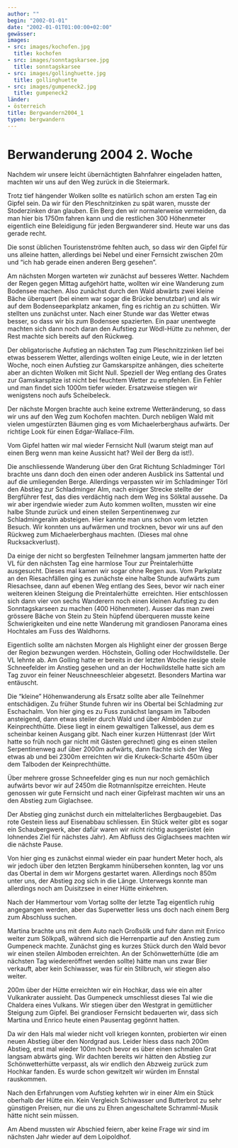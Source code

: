 ```yaml
---
author: ""
begin: "2002-01-01"
date: "2002-01-01T01:00:00+02:00"
gewässer:
images:
- src: images/kochofen.jpg
  title: kochofen
- src: images/sonntagskarsee.jpg
  title: sonntagskarsee
- src: images/gollinghuette.jpg
  title: gollinghuette
- src: images/gumpeneck2.jpg
  title: gumpeneck2
länder:
- österreich
title: Bergwandern2004_1
typen: bergwandern
---
```



# Berwanderung 2004 2. Woche


Nachdem wir unsere leicht übernächtigten Bahnfahrer eingeladen hatten, machten wir uns auf den Weg zurück in die Steiermark.

Trotz tief hängender Wolken sollte es natürlich schon am ersten Tag ein Gipfel sein. Da wir für den Pleschnitzinken zu spät waren, musste der Stoderzinken dran glauben. Ein Berg den wir normalerweise vermeiden, da man hier bis 1750m fahren kann und die restlichen 300 Höhenmeter eigentlich eine Beleidigung für jeden Bergwanderer sind. Heute war uns das gerade recht.

Die sonst üblichen Touristenströme fehlten auch, so dass wir den Gipfel für uns alleine hatten, allerdings bei Nebel und einer Fernsicht zwischen 20m und “ich hab gerade einen anderen Berg gesehen”.

Am nächsten Morgen warteten wir zunächst auf besseres Wetter. Nachdem der Regen gegen Mittag aufgehört hatte, wollten wir eine Wanderung zum Bodensee machen. Also zunächst durch den Wald abwärts zwei kleine Bäche überquert (bei einem war sogar die Brücke benutzbar) und als wir auf dem Bodenseeparkplatz ankamen, fing es richtig an zu schütten. Wir stellten uns zunächst unter. Nach einer Stunde war das Wetter etwas besser, so dass wir bis zum Bodensee spazierten. Ein paar unentwegte machten sich dann noch daran den Aufstieg zur Wödl-Hütte zu nehmen, der Rest machte sich bereits auf den Rückweg.

Der obligatorische Aufstieg an nächsten Tag zum Pleschnitzzinken lief bei etwas besserem Wetter, allerdings wollten einige Leute, wie in der letzten Woche, noch einen Aufstieg zur Gamskarspitze anhängen, dies scheiterte aber an dichten Wolken mit Sicht Null. Speziell der Weg entlang des Grates zur Gamskarspitze ist nicht bei feuchtem Wetter zu empfehlen. Ein Fehler und man findet sich 1000m tiefer wieder. Ersatzweise stiegen wir wenigstens noch aufs Scheibeleck.

Der nächste Morgen brachte auch keine extreme Wetteränderung, so dass wir uns auf den Weg zum Kochofen machten. Durch nebligen Wald mit vielen umgestürzten Bäumen ging es vom Michaelerberghaus aufwärts. Der richtige Look für einen Edgar-Wallace-Film.

Vom Gipfel hatten wir mal wieder Fernsicht Null (warum steigt man auf einen Berg wenn man keine Aussicht hat? Weil der Berg da ist!).

Die anschliessende Wanderung über den Grat Richtung Schladminger Törl brachte uns dann doch den einen oder anderen Ausblick ins Sattental und auf die umliegenden Berge. Allerdings verpassten wir im Schladminger Törl den Abstieg zur Schladminger Alm, nach einiger Strecke stellte der Bergführer fest, das dies verdächtig nach dem Weg ins Sölktal aussehe. Da wir aber irgendwie wieder zum Auto kommen wollten, mussten wir eine halbe Stunde zurück und einen steilen Serpentinenweg zur Schladmingeralm absteigen. Hier kannte man uns schon vom letzten Besuch. Wir konnten uns aufwärmen und trocknen, bevor wir uns auf den Rückweg zum Michaelerberghaus machten. (Dieses mal ohne Rucksackverlust).

Da einige der nicht so bergfesten Teilnehmer langsam jammerten hatte der VL für den nächsten Tag eine harmlose Tour zur Preintalerhütte ausgesucht. Dieses mal kamen wir sogar ohne Regen aus. Vom Parkplatz an den Riesachfällen ging es zunächste eine halbe Stunde aufwärts zum Riesachsee, dann auf ebenen Weg entlang des Sees, bevor wir nach einer weiteren kleinen Steigung die Preintalerhütte  erreichten. Hier entschlossen sich dann vier von sechs Wanderern noch einen kleinen Aufstieg zu den Sonntagskarseen zu machen (400 Höhenmeter). Ausser das man zwei grössere Bäche von Stein zu Stein hüpfend überqueren musste keine Schwierigkeiten und eine nette Wanderung mit grandiosen Panorama eines Hochtales am Fuss des Waldhorns.

Eigentlich sollte am nächsten Morgen als Highlight einer der grossen Berge der Region bezwungen werden. Höchstein, Golling oder Hochwildstelle. Der VL lehnte ab. Am Golling hatte er bereits in der letzten Woche riesige steile Schneefelder im Anstieg gesehen und an der Hochwildstelle hatte sich am Tag zuvor ein feiner Neuschneeschleier abgesetzt. Besonders Martina war entäuscht.

Die “kleine” Höhenwanderung als Ersatz sollte aber alle Teilnehmer entschädigen. Zu früher Stunde fuhren wir ins Obertal bei Schladming zur Eschachalm. Von hier ging es zu Fuss zunächst langsam im Talboden ansteigend, dann etwas steiler durch Wald und über Almböden zur Keinprechthütte. Diese liegt in einem gewaltigen Talkessel, aus dem es scheinbar keinen Ausgang gibt. Nach einer kurzen Hüttenrast (der Wirt hatte so früh noch gar nicht mit Gästen gerechnet) ging es einen steilen Serpentinenweg auf über 2000m aufwärts, dann flachte sich der Weg etwas ab und bei 2300m erreichten wir die Krukeck-Scharte 450m über dem Talboden der Keinprechthütte.

Über mehrere grosse Schneefelder ging es nun nur noch gemächlich aufwärts bevor wir auf 2450m die Rotmannlspitze erreichten. Heute genossen wir gute Fernsicht und nach einer Gipfelrast machten wir uns an den Abstieg zum Giglachsee.

Der Abstieg ging zunächst durch ein mittelalterliches Bergbaugebiet. Das rote Gestein liess auf Eisenabbau schliessen. Ein Stück weiter gibt es sogar ein Schaubergwerk, aber dafür waren wir nicht richtig ausgerüstet (ein lohnendes Ziel für nächstes Jahr). Am Abfluss des Giglachsees machten wir die nächste Pause.

Von hier ging es zunächst einmal wieder ein paar hundert Meter hoch, als wir jedoch über den letzten Bergkamm hinübersehen konnten, lag vor uns das Obertal in dem wir Morgens gestartet waren. Allerdings noch 850m unter uns, der Abstieg zog sich in die Länge. Unterwegs konnte man allerdings noch am Duisitzsee in einer Hütte einkehren.

Nach der Hammertour vom Vortag sollte der letzte Tag eigentlich ruhig angegangen werden, aber das Superwetter liess uns doch nach einem Berg zum Abschluss suchen.

Martina brachte uns mit dem Auto nach Großsölk und fuhr dann mit Enrico weiter zum Sölkpaß, während sich die Herrenpartie auf den Anstieg zum Gumpeneck machte. Zunächst ging es kurzes Stück durch den Wald bevor wir einen steilen Almboden erreichten. An der Schönwetterhütte (die am nächsten Tag wiedereröffnet werden sollte) hätte man uns zwar Bier verkauft, aber kein Schiwasser, was für ein Stilbruch, wir stiegen also weiter.

200m über der Hütte erreichten wir ein Hochkar, dass wie ein alter Vulkankrater aussieht. Das Gumpeneck umschliesst dieses Tal wie die Chaldera eines Vulkans. Wir stiegen über den Westgrat in gemütlicher Steigung zum Gipfel. Bei grandioser Fernsicht bedauerten wir, dass sich Martina und Enrico heute einen Pausentag gegönnt hatten.

Da wir den Hals mal wieder nicht voll kriegen konnten, probierten wir einen neuen Abstieg über den Nordgrad aus. Leider hiess dass nach 200m Abstieg, erst mal wieder 100m hoch bevor es über einen schmalen Grat langsam abwärts ging. Wir dachten bereits wir hätten den Abstieg zur Schönwetterhütte verpasst, als wir endlich den Abzweig zurück zum Hochkar fanden. Es wurde schon gewitzelt wir würden im Ennstal rauskommen.

Nach den Erfahrungen vom Aufstieg kehrten wir in einer Alm ein Stück oberhalb der Hütte ein. Kein Vergleich Schiwasser und Butterbrot zu sehr günstigen Preisen, nur die uns zu Ehren angeschaltete Schramml-Musik hätte nicht sein müssen.

Am Abend mussten wir Abschied feiern, aber keine Frage wir sind im nächsten Jahr wieder auf dem Loipoldhof.
